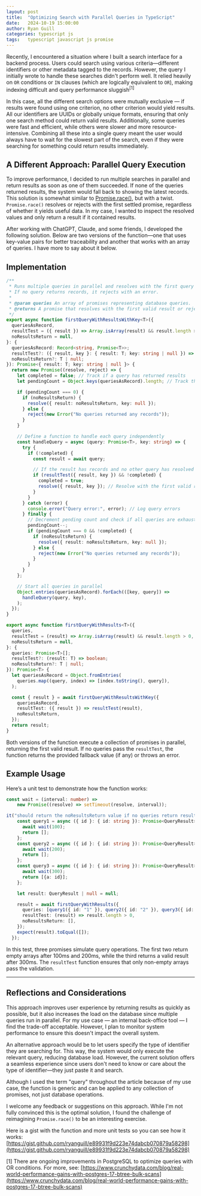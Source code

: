 ```yaml
---
layout: post
title:  "Optimizing Search with Parallel Queries in TypeScript"
date:   2024-10-19 15:00:00
author: Ryan Guill
categories: typescript js
tags:	typescript javascript js promise
---
```

Recently, I encountered a situation where I built a search interface for a backend process. Users could search using various criteria—different identifiers or other metadata tagged to the records. However, the query I initially wrote to handle these searches didn't perform well. It relied heavily on `OR` conditions or `IN` clauses (which are logically equivalent to `OR`), making indexing difficult and query performance sluggish<sup>[1]</sup>

In this case, all the different search options were mutually exclusive — if results were found using one criterion, no other criterion would yield results. All our identifiers are UUIDs or globally unique formats, ensuring that only one search method could return valid results. Additionally, some queries were fast and efficient, while others were slower and more resource-intensive. Combining all these into a single query meant the user would always have to wait for the slowest part of the search, even if they were searching for something could return results immediately.

## A Different Approach: Parallel Query Execution

To improve performance, I decided to run multiple searches in parallel and return results as soon as one of them succeeded. If none of the queries returned results, the system would fall back to showing the latest records. This solution is somewhat similar to [Promise.race()](https://developer.mozilla.org/en-US/docs/Web/JavaScript/Reference/Global_Objects/Promise/race), but with a twist. `Promise.race()` resolves or rejects with the first settled promise, regardless of whether it yields useful data. In my case, I wanted to inspect the resolved values and only return a result if it contained results.

After working with ChatGPT, Claude, and some friends, I developed the following solution. Below are two versions of the function—one that uses key-value pairs for better traceability and another that works with an array of queries. I have more to say about it below.

## Implementation

```typescript
/**
 * Runs multiple queries in parallel and resolves with the first query that returns records.
 * If no query returns records, it rejects with an error.
 *
 * @param queries An array of promises representing database queries.
 * @returns A promise that resolves with the first valid result or rejects if no results are found.
 */
export async function firstQueryWithResultsWithKey<T>({
  queriesAsRecord,
  resultTest = ({ result }) => Array.isArray(result) && result.length > 0,
  noResultsReturn = null,
}: {
  queriesAsRecord: Record<string, Promise<T>>;
  resultTest?: ({ result, key }: { result: T; key: string | null }) => boolean;
  noResultsReturn?: T | null;
}): Promise<{ result: T; key: string | null }> {
  return new Promise((resolve, reject) => {
    let completed = false; // Track if a query has returned results
    let pendingCount = Object.keys(queriesAsRecord).length; // Track the number of pending queries

    if (pendingCount === 0) {
      if (noResultsReturn) {
        resolve({ result: noResultsReturn, key: null });
      } else {
        reject(new Error("No queries returned any records"));
      }
    }

    // Define a function to handle each query independently
    const handleQuery = async (query: Promise<T>, key: string) => {
      try {
        if (!completed) {
          const result = await query;

          // If the result has records and no other query has resolved
          if (resultTest({ result, key }) && !completed) {
            completed = true; 
            resolve({ result, key }); // Resolve with the first valid result
          }
        }
      } catch (error) {
        console.error("Query error:", error); // Log query errors
      } finally {
        // Decrement pending count and check if all queries are exhausted
        pendingCount--;
        if (pendingCount === 0 && !completed) {
          if (noResultsReturn) {
            resolve({ result: noResultsReturn, key: null });
          } else {
            reject(new Error("No queries returned any records"));
          }
        }
      }
    };

    // Start all queries in parallel
    Object.entries(queriesAsRecord).forEach(([key, query]) =>
      handleQuery(query, key),
    );
  });
}

export async function firstQueryWithResults<T>({
  queries,
  resultTest = (result) => Array.isArray(result) && result.length > 0,
  noResultsReturn = null,
}: {
  queries: Promise<T>[];
  resultTest?: (result: T) => boolean;
  noResultsReturn?: T | null;
}): Promise<T> {
  let queriesAsRecord = Object.fromEntries(
    queries.map((query, index) => [index.toString(), query]),
  );

  const { result } = await firstQueryWithResultsWithKey({
    queriesAsRecord,
    resultTest: ({ result }) => resultTest(result),
    noResultsReturn,
  });
  return result;
}

```

Both versions of the function execute a collection of promises in parallel, returning the first valid result. If no queries pass the `resultTest`, the function returns the provided fallback value (if any) or throws an error.

## Example Usage

Here’s a unit test to demonstrate how the function works:

```typescript
const wait = (interval: number) =>
    new Promise((resolve) => setTimeout(resolve, interval));

it("should return the noResultsReturn value if no queries return results", async () => {
    const query1 = async ({ id }: { id: string }): Promise<QueryResult> => {
      await wait(100);
      return [];
    };
    const query2 = async ({ id }: { id: string }): Promise<QueryResult> => {
      await wait(200);
      return [];
    };
    const query3 = async ({ id }: { id: string }): Promise<QueryResult> => {
      await wait(300);
      return [{a: id}];
    };

    let result: QueryResult | null = null;

    result = await firstQueryWithResults({
      queries: [query1({ id: "1" }), query2({ id: "2" }), query3({ id: "3" })],
      resultTest: (result) => result.length > 0,
      noResultsReturn: [],
    });
    expect(result).toEqual([]);
  });

```

In this test, three promises simulate query operations. The first two return empty arrays after 100ms and 200ms, while the third returns a valid result after 300ms. The `resultTest` function ensures that only non-empty arrays pass the validation.

<hr />

## Reflections and Considerations

This approach improves user experience by returning results as quickly as possible, but it also increases the load on the database since multiple queries run in parallel. For my use case — an internal back-office tool — I find the trade-off acceptable. However, I plan to monitor system performance to ensure this doesn't impact the overall system.

An alternative approach would be to let users specify the type of identifier they are searching for. This way, the system would only execute the relevant query, reducing database load. However, the current solution offers a seamless experience since users don't need to know or care about the type of identifier—they just paste it and search.

Although I used the term "query" throughout the article because of my use case, the function is generic and can be applied to any collection of promises, not just database operations.

I welcome any feedback or suggestions on this approach. While I'm not fully convinced this is the optimal solution, I found the challenge of reimagining `Promise.race()` to be an interesting exercise.

Here is a gist with the function and more unit tests so you can see how it works: [https://gist.github.com/ryanguill/e89931f9d223e74dabcb070879a58298](https://gist.github.com/ryanguill/e89931f9d223e74dabcb070879a58298)


[1] There are ongoing improvements in PostgreSQL to optimize queries with OR conditions. For more, see: [https://www.crunchydata.com/blog/real-world-performance-gains-with-postgres-17-btree-bulk-scans](https://www.crunchydata.com/blog/real-world-performance-gains-with-postgres-17-btree-bulk-scans)

